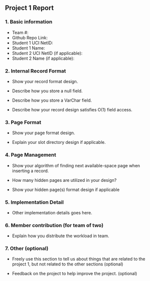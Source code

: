 ## Project 1 Report


### 1. Basic information
 - Team #:
 - Github Repo Link:
 - Student 1 UCI NetID:
 - Student 1 Name:
 - Student 2 UCI NetID (if applicable):
 - Student 2 Name (if applicable):


### 2. Internal Record Format
- Show your record format design.



- Describe how you store a null field.



- Describe how you store a VarChar field.



- Describe how your record design satisfies O(1) field access.



### 3. Page Format
- Show your page format design.



- Explain your slot directory design if applicable.



### 4. Page Management
- Show your algorithm of finding next available-space page when inserting a record.



- How many hidden pages are utilized in your design?



- Show your hidden page(s) format design if applicable



### 5. Implementation Detail
- Other implementation details goes here.



### 6. Member contribution (for team of two)
- Explain how you distribute the workload in team.



### 7. Other (optional)
- Freely use this section to tell us about things that are related to the project 1, but not related to the other sections (optional)



- Feedback on the project to help improve the project. (optional)